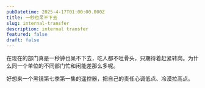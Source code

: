 ```yaml
---
pubDatetime: 2025-4-17T01:00:00.000Z
title: 一秒也呆不下去
slug: internal-transfer
description: internal transfer
featured: false
draft: false
---
```


在现在的部门真是一秒钟也呆不下去，吃人都不吐骨头，只期待着赶紧转岗。为什么同一个单位的不同部门忙和闲能差那么多呢。

好想来一个黑镜第七季第一集的遥控器，把自己的责任心调低点、冷漠拉高点。